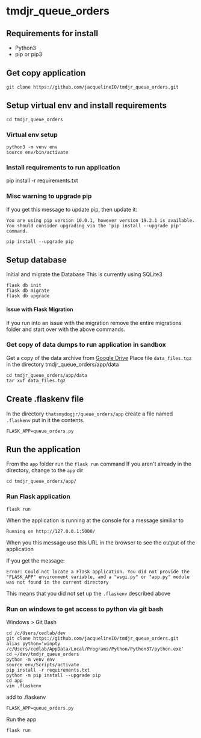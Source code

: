 # tmdjr_queue_orders

## Requirements for install
* Python3
* pip or pip3

## Get copy application
```
git clone https://github.com/jacquelineIO/tmdjr_queue_orders.git
```

## Setup virtual env and install requirements
```
cd tmdjr_queue_orders
```
### Virtual env setup
```
python3 -m venv env
source env/bin/activate
```
### Install requirements to run application
pip install -r requirements.txt

### Misc warning to upgrade pip
If you get this message to update pip, then update it:
```
You are using pip version 10.0.1, however version 19.2.1 is available.
You should consider upgrading via the 'pip install --upgrade pip' command.
```
```
pip install --upgrade pip
```
## Setup database
Initial and migrate the Database
This is currently using SQLite3
```
flask db init
flask db migrate
flask db upgrade
```

#### Issue with Flask Migration
If you run into an issue with the migration remove the entire migrations folder
and start over with the above commands.

### Get copy of data dumps to run application in sandbox
Get a copy of the data archive from [Google Drive](https://drive.google.com/drive/u/1/folders/1nAblU72qlTKgcTMgJ-00r5Zy8aVf8Ffc)
Place file `data_files.tgz` in the directory tmdjr_queue_orders/app/data
```
cd tmdjr_queue_orders/app/data
tar xvf data_files.tgz
```

## Create .flaskenv file 
In the directory `thatsmydogjr/queue_orders/app` create a file named `.flaskenv`
put in it the contents.
```
FLASK_APP=queue_orders.py
```

## Run the application
From the `app` folder run the `flask run` command
If you aren't already in the directory, change to the `app` dir
```
cd tmdjr_queue_orders/app/
```
### Run Flask application
```
flask run
```
When the application is running at the console for a message similiar to
```
Running on http://127.0.0.1:5000/
```
When you this message use this URL in the browser to see the output of the application

If you get the message:
```
Error: Could not locate a Flask application. You did not provide the "FLASK_APP" environment variable, and a "wsgi.py" or "app.py" module was not found in the current directory
```
This means that you did not set up the `.flaskenv` described above

### Run on windows to get access to python via git bash

Windows > Git Bash
```
cd /c/Users/cedlab/dev
git clone https://github.com/jacquelineIO/tmdjr_queue_orders.git
alias python='winpty /c/Users/cedlab/AppData/Local/Programs/Python/Python37/python.exe'
cd ~/dev/tmdjr_queue_orders
python -m venv env
source env/Scripts/activate
pip install -r requirements.txt
python -m pip install --upgrade pip
cd app
vim .flaskenv
```
add to .flaskenv
```
FLASK_APP=queue_orders.py
```
Run the app
```
flask run
```    
